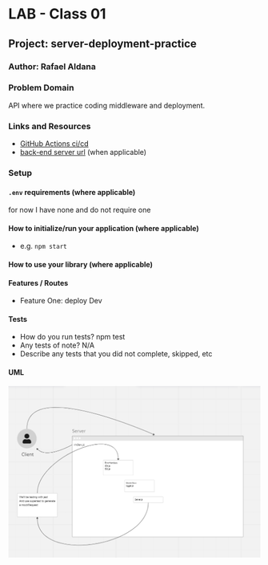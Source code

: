 # LAB - Class 01

## Project: server-deployment-practice

### Author: Rafael Aldana

### Problem Domain

API where we practice coding middleware and deployment.

### Links and Resources

- [GitHub Actions ci/cd](https://github.com/rkgallaway/server-deployment-practice-d51/actions)
- [back-end server url](http://xyz.com) (when applicable)


### Setup

#### `.env` requirements (where applicable)

for now I have none and do not require one


#### How to initialize/run your application (where applicable)

- e.g. `npm start`

#### How to use your library (where applicable)

#### Features / Routes

- Feature One: deploy Dev

#### Tests

- How do you run tests? npm test
- Any tests of note? N/A
- Describe any tests that you did not complete, skipped, etc

#### UML

![UML](assets/wireframe.png)
